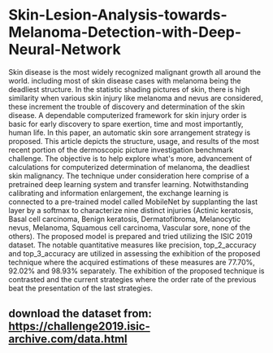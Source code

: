 # Skin-Lesion-Analysis-towards-Melanoma-Detection-with-Deep-Neural-Network
Skin disease is the most widely recognized malignant growth all around the world. including most of skin disease cases with melanoma
being the deadliest structure. In the statistic shading pictures of skin, there is high similarity when various skin injury like melanoma
and nevus are considered, these increment the trouble of discovery and determination of the skin disease. A dependable computerized
framework for skin injury order is basic for early discovery to spare exertion, time and most importantly, human life. In this paper, an
automatic skin sore arrangement strategy is proposed. This article depicts the structure, usage, and results of the most recent portion of
the dermoscopic picture investigation benchmark challenge. The objective is to help explore what's more, advancement of calculations for
computerized determination of melanoma, the deadliest skin malignancy. The technique under consideration here comprise of a pretrained deep
learning system and transfer learning. Notwithstanding calibrating and information enlargement, the exchange learning is connected to a
pre-trained model called MobileNet by supplanting the last layer by a softmax to characterize nine distinct injuries (Actinic keratosis,
Basal cell carcinoma, Benign keratosis, Dermatofibroma, Melanocytic nevus, Melanoma, Squamous cell carcinoma, Vascular sore, none of the
others). The proposed model is prepared and tried utilizing the ISIC 2019 dataset. The notable quantitative measures like precision,
top_2_accuracy and top_3_accuracy are utilized in assessing the exhibition of the proposed technique where the acquired estimations of
these measures are 77.70%, 92.02% and 98.93% separately. The exhibition of the proposed technique is contrasted and the current strategies
where the order rate of the previous beat the presentation of the last strategies.

## download the dataset from: https://challenge2019.isic-archive.com/data.html
